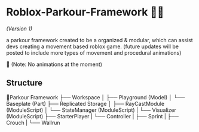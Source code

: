 # Roblox-Parkour-Framework 💨👟
_(Version 1)_

a parkour framework created to be a organized & modular, which can assist devs creating a movement based roblox game.
(future updates will be posted to include more types of movement and procedural animations)

📝 (Note: No animations at the moment)

## Structure

📃Parkour Framework
├── Workspace
│   ├── Playground (Model)
│   └── Baseplate (Part)
├── Replicated Storage
│   ├── RayCastModule (ModuleScript)
│   └── StateManager (ModuleScript)
|       └── Visualizer (ModuleScript)
├── StarterPlayer
|   └── Controller
|       ├── Sprint
|       ├── Crouch
|       └── Wallrun
